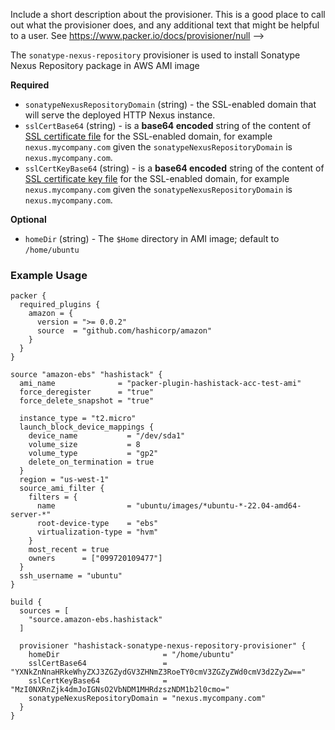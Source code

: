  Include a short description about the provisioner. This is a good place
  to call out what the provisioner does, and any additional text that might
  be helpful to a user. See https://www.packer.io/docs/provisioner/null
-->

The `sonatype-nexus-repository` provisioner is used to install Sonatype Nexus Repository package in AWS AMI image


<!-- Provisioner Configuration Fields -->

**Required**

- `sonatypeNexusRepositoryDomain` (string) - the SSL-enabled domain that will serve the deployed HTTP Nexus instance.
- `sslCertBase64` (string) - is a __base64 encoded__ string of the content of
  [SSL certificate file](https://hashistack.org/docs/setup#optional-setup-ssl) for the SSL-enabled domain, for
  example `nexus.mycompany.com` given the `sonatypeNexusRepositoryDomain` is `nexus.mycompany.com`.
- `sslCertKeyBase64` (string) - is a __base64 encoded__ string of the content of
  [SSL certificate key file](https://hashistack.org/docs/setup#optional-setup-ssl) for the SSL-enabled domain, for
  example `nexus.mycompany.com` given the `sonatypeNexusRepositoryDomain` is `nexus.mycompany.com`.

<!--
  Optional Configuration Fields

  Configuration options that are not required or have reasonable defaults
  should be listed under the optionals section. Defaults values should be
  noted in the description of the field
-->

**Optional**

- `homeDir` (string) - The `$Home` directory in AMI image; default to `/home/ubuntu`

<!--
  A basic example on the usage of the provisioner. Multiple examples
  can be provided to highlight various configurations.

-->

### Example Usage

```hcl
packer {
  required_plugins {
    amazon = {
      version = ">= 0.0.2"
      source  = "github.com/hashicorp/amazon"
    }
  }
}

source "amazon-ebs" "hashistack" {
  ami_name              = "packer-plugin-hashistack-acc-test-ami"
  force_deregister      = "true"
  force_delete_snapshot = "true"

  instance_type = "t2.micro"
  launch_block_device_mappings {
    device_name           = "/dev/sda1"
    volume_size           = 8
    volume_type           = "gp2"
    delete_on_termination = true
  }
  region = "us-west-1"
  source_ami_filter {
    filters = {
      name                = "ubuntu/images/*ubuntu-*-22.04-amd64-server-*"
      root-device-type    = "ebs"
      virtualization-type = "hvm"
    }
    most_recent = true
    owners      = ["099720109477"]
  }
  ssh_username = "ubuntu"
}

build {
  sources = [
    "source.amazon-ebs.hashistack"
  ]

  provisioner "hashistack-sonatype-nexus-repository-provisioner" {
    homeDir                       = "/home/ubuntu"
    sslCertBase64                 = "YXNkZnNnaHRkeWhyZXJ3ZGZydGV3ZHNmZ3RoeTY0cmV3ZGZyZWd0cmV3d2ZyZw=="
    sslCertKeyBase64              = "MzI0NXRnZjk4dmJoIGNsO2VbNDM1MHRdzszNDM1b2l0cmo="
    sonatypeNexusRepositoryDomain = "nexus.mycompany.com"
  }
}
```
